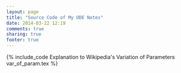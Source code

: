 ```yaml
---
layout: page
title: "Source Code of My ODE Notes"
date: 2014-03-22 12:19
comments: true
sharing: true
footer: true
---
```


{% include_code Explanation to Wikipedia's Variation of Parameters var_of_param.tex %}
